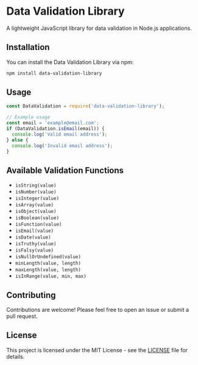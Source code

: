 # Data Validation Library

A lightweight JavaScript library for data validation in Node.js applications.

## Installation

You can install the Data Validation Library via npm:

```bash
npm install data-validation-library
```

## Usage

```javascript
const DataValidation = require('data-validation-library');

// Example usage
const email = 'example@email.com';
if (DataValidation.isEmail(email)) {
  console.log('Valid email address');
} else {
  console.log('Invalid email address');
}
```

## Available Validation Functions

- `isString(value)`
- `isNumber(value)`
- `isInteger(value)`
- `isArray(value)`
- `isObject(value)`
- `isBoolean(value)`
- `isFunction(value)`
- `isEmail(value)`
- `isDate(value)`
- `isTruthy(value)`
- `isFalsy(value)`
- `isNullOrUndefined(value)`
- `minLength(value, length)`
- `maxLength(value, length)`
- `isInRange(value, min, max)`

## Contributing

Contributions are welcome! Please feel free to open an issue or submit a pull request.

## License

This project is licensed under the MIT License - see the [LICENSE](LICENSE) file for details.
